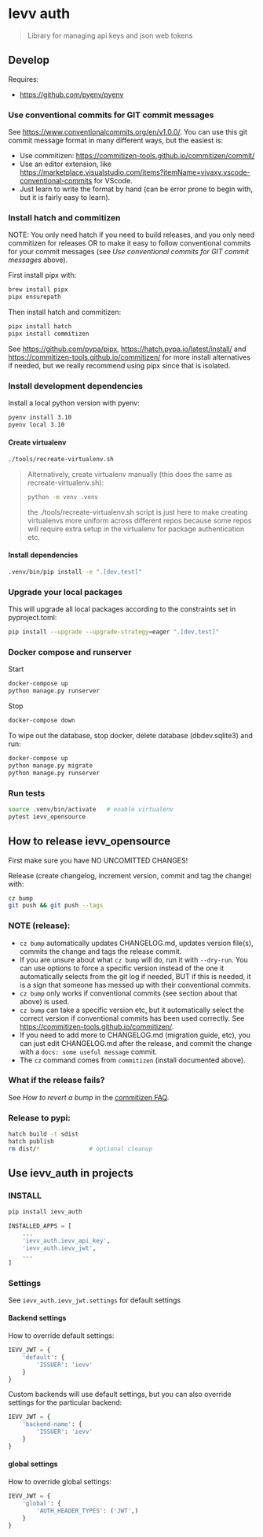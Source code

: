 # Ievv auth
> Library for managing api keys and json web tokens

## Develop
Requires:
- https://github.com/pyenv/pyenv


### Use conventional commits for GIT commit messages
See https://www.conventionalcommits.org/en/v1.0.0/.
You can use this git commit message format in many different ways, but the easiest is:

- Use commitizen: https://commitizen-tools.github.io/commitizen/commit/
- Use an editor extension, like https://marketplace.visualstudio.com/items?itemName=vivaxy.vscode-conventional-commits for VScode.
- Just learn to write the format by hand (can be error prone to begin with, but it is fairly easy to learn).


### Install hatch and commitizen
NOTE: You only need hatch if you need to build releases, and you
only need commitizen for releases OR to make it easy to follow
conventional commits for your commit messages
(see _Use conventional commits for GIT commit messages_ above).

First install pipx with:
```bash
brew install pipx
pipx ensurepath
```

Then install hatch and commitizen:
```bash
pipx install hatch 
pipx install commitizen
```

See https://github.com/pypa/pipx, https://hatch.pypa.io/latest/install/
and https://commitizen-tools.github.io/commitizen/ for more install alternatives if
needed, but we really recommend using pipx since that is isolated.


### Install development dependencies

Install a local python version with pyenv:
```bash
pyenv install 3.10
pyenv local 3.10
```

#### Create virtualenv
```bash
./tools/recreate-virtualenv.sh
```

> Alternatively, create virtualenv manually (this does the same as recreate-virtualenv.sh):
> ```bash
> python -m venv .venv
> ```
> the ./tools/recreate-virtualenv.sh script is just here to make creating virtualenvs more uniform
> across different repos because some repos will require extra setup in the virtualenv
> for package authentication etc.

#### Install dependencies
```bash
.venv/bin/pip install -e ".[dev,test]"
```

### Upgrade your local packages
This will upgrade all local packages according to the constraints
set in pyproject.toml:
```bash
pip install --upgrade --upgrade-strategy=eager ".[dev,test]"
```

### Docker compose and runserver
Start
```bash
docker-compose up
python manage.py runserver
```

Stop
```bash
docker-compose down
```

To wipe out the database, stop docker, delete database (dbdev.sqlite3) and run:
```bash
docker-compose up
python manage.py migrate
python manage.py runserver
```

### Run tests
```bash
source .venv/bin/activate   # enable virtualenv
pytest ievv_opensource
```


## How to release ievv_opensource
First make sure you have NO UNCOMITTED CHANGES!

Release (create changelog, increment version, commit and tag the change) with:
```bash
cz bump
git push && git push --tags
```

### NOTE (release):
- `cz bump` automatically updates CHANGELOG.md, updates version file(s), commits the change and tags the release commit.
- If you are unsure about what `cz bump` will do, run it with `--dry-run`. You can use
  options to force a specific version instead of the one it automatically selects
  from the git log if needed, BUT if this is needed, it is a sign that someone has messed
  up with their conventional commits.
- ``cz bump`` only works if conventional commits (see section about that above) is used.
- ``cz bump`` can take a specific version etc, but it automatically select the correct version
  if conventional commits has been used correctly. See https://commitizen-tools.github.io/commitizen/.
- If you need to add more to CHANGELOG.md (migration guide, etc), you can just edit
  CHANGELOG.md after the release, and commit the change with a `docs: some useful message`
  commit.
- The ``cz`` command comes from ``commitizen`` (install documented above).

### What if the release fails?
See _How to revert a bump_ in the [commitizen FAQ](https://commitizen-tools.github.io/commitizen/faq/#how-to-revert-a-bump).

### Release to pypi:
```bash
hatch build -t sdist
hatch publish
rm dist/*              # optional cleanup
```


## Use ievv_auth in projects
### INSTALL

```bash
pip install ievv_auth
```

```python
INSTALLED_APPS = [
    ...
    'ievv_auth.ievv_api_key',
    'ievv_auth.ievv_jwt',
    ...
]
```

### Settings

See `ievv_auth.ievv_jwt.settings` for default settings

#### Backend settings
How to override default settings:

```python
IEVV_JWT = {
    'default': {
        'ISSUER': 'ievv'
    }
}
```

Custom backends will use default settings, but you can also override settings for the particular backend:

```python
IEVV_JWT = {
    'backend-name': {
        'ISSUER': 'ievv'
    }
}
```

#### global settings
How to override global settings:

```python
IEVV_JWT = {
    'global': {
        'AUTH_HEADER_TYPES': ('JWT',)
    }
}
```
